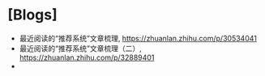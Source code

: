 # [Blogs]

+ 最近阅读的“推荐系统”文章梳理, https://zhuanlan.zhihu.com/p/30534041
+ 最近阅读的“推荐系统”文章梳理（二）, https://zhuanlan.zhihu.com/p/32889401
+ 
